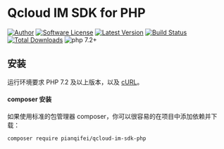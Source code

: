 Qcloud IM SDK for PHP
====

[![Author](https://img.shields.io/badge/author-@chinayin-blue.svg)](https://github.com/chinayin)
[![Software License](https://img.shields.io/badge/license-Apache--2.0-brightgreen.svg)](LICENSE)
[![Latest Version](https://img.shields.io/packagist/v/chinayin/qcloud-im-sdk-php.svg)](https://packagist.org/packages/chinayin/qcloud-im-sdk-php)
[![Build Status](https://travis-ci.org/chinayin/qcloud-im-sdk-php.svg?branch=0.4)](https://travis-ci.org/chinayin/qcloud-im-sdk-php)
[![Total Downloads](https://img.shields.io/packagist/dt/chinayin/qcloud-im-sdk-php.svg)](https://packagist.org/packages/chinayin/qcloud-im-sdk-php)
![php 7.2+](https://img.shields.io/badge/php-min%207.2-red.svg)

安装
----

运行环境要求 PHP 7.2 及以上版本，以及
[cURL](http://php.net/manual/zh/book.curl.php)。

#### composer 安装

如果使用标准的包管理器 composer，你可以很容易的在项目中添加依赖并下载：

```bash
composer require pianqifei/qcloud-im-sdk-php
```
